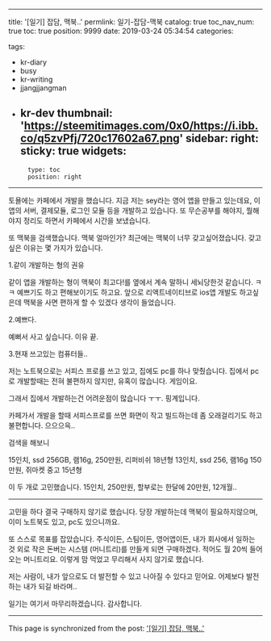 
---
title: '[일기] 잡담, 맥북..'
permlink: 일기-잡담-맥북
catalog: true
toc_nav_num: true
toc: true
position: 9999
date: 2019-03-24 05:34:54
categories:

tags:
- kr-diary
- busy
- kr-writing
- jjangjjangman
- kr-dev
thumbnail: 'https://steemitimages.com/0x0/https://i.ibb.co/q5zvPfj/720c17602a67.png'
sidebar:
    right:
        sticky: true
widgets:
    -
        type: toc
        position: right
---


토욜에는 카페에서 개발을 했습니다. 지금 저는 sey라는 영어 앱을 만들고 있는데요, 이 앱의 서버, 결제모듈, 로그인 모듈 등을 개발하고 있습니다. 또 무슨공부를 해야지, 뭘해야지 정리도 하면서 카페에서 시간을 보냈습니다.

또 맥북을 검색했습니다. 맥북 얼마인가? 최근에는 맥북이 너무 갖고싶어졌습니다. 갖고 싶은 이유는 몇 가지가 있습니다.

1.같이 개발하는 형의 권유

같이 앱을 개발하는 형이 맥북이 최고다!를 옆에서 계속 말하니 세뇌당한것 같습니다. ㅋㅋ 예쁘기도 하고 편해보이기도 하고요. 앞으로 리액트네이티브로 ios앱 개발도 하고싶은데 맥북을 사면 편하게 할 수 있겠다 생각이 들었습니다.

2.예쁘다.

예뻐서 사고 싶습니다. 이유 끝.

3.현재 쓰고있는 컴퓨터들..

저는 노트북으로는 서피스 프로를 쓰고 있고, 집에도 pc를 하나 맞췄습니다. 집에서 pc로 개발할때는 전혀 불편하지 않지만, 유혹이 많습니다. 게임이요.

그래서 집에서 개발하는건 어려운점이 많습니다 ㅜㅜ. 핑계입니다.

카페가서 개발을 할때 서피스프로를 쓰면 화면이 작고 빌드하는데 좀 오래걸리기도 하고 불편합니다. 으으으윽.. 

검색을 해보니

15인치, ssd 256GB, 램16g, 250만원, 리퍼비쉬 18년형
13인치, ssd 256, 램16g 150만원, 쥐마켓 중고 15년형

이 두 개로 고민했습니다. 15인치, 250만원, 할부로는 한달에 20만원, 12개월..

---

고민을 하다 결국 구매하지 않기로 했습니다.
당장 개발하는데 맥북이 필요하지않으며, 이미 노트북도 있고, pc도 있으니까요.

또 스스로 목표를 잡았습니다.
주식이든, 스팀이든, 영어앱이든, 내가 회사에서 일하는 것 외로 작은 돈버는 시스템 (머니트리)를 만들게 되면 구매하겠다. 적어도 월 20씩 들어오는 머니트리요.
이렇게 맘 먹었고 무리해서 사지 않기로 했습니다.

저는 사람이, 내가 앞으로도 더 발전할 수 있고 나아질 수 있다고 믿어요. 어제보다 발전하는 내가 되길 바라며..

일기는 여기서 마무리하겠습니다.
감사합니다.

- - -

This page is synchronized from the post: ['[일기] 잡담, 맥북..'](https://steempeak.com/@jacobyu/71m6pd)
